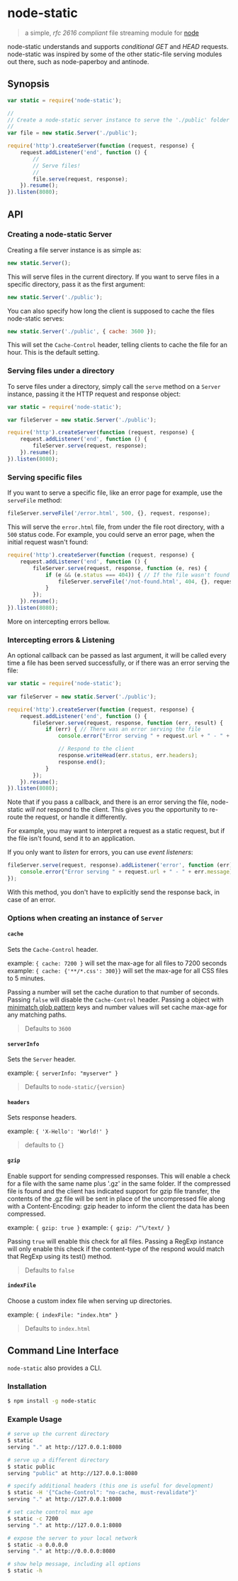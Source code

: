 node-static
===========

> a simple, *rfc 2616 compliant* file streaming module for [node](http://nodejs.org)

node-static understands and supports *conditional GET* and *HEAD* requests.
node-static was inspired by some of the other static-file serving modules out there,
such as node-paperboy and antinode.

Synopsis
--------

```js
var static = require('node-static');

//
// Create a node-static server instance to serve the './public' folder
//
var file = new static.Server('./public');

require('http').createServer(function (request, response) {
    request.addListener('end', function () {
        //
        // Serve files!
        //
        file.serve(request, response);
    }).resume();
}).listen(8080);
```

API
---

### Creating a node-static Server #

Creating a file server instance is as simple as:

```js
new static.Server();
```

This will serve files in the current directory. If you want to serve files in a specific
directory, pass it as the first argument:

```js
new static.Server('./public');
```

You can also specify how long the client is supposed to cache the files node-static serves:

```js
new static.Server('./public', { cache: 3600 });
```

This will set the `Cache-Control` header, telling clients to cache the file for an hour.
This is the default setting.

### Serving files under a directory #

To serve files under a directory, simply call the `serve` method on a `Server` instance, passing it
the HTTP request and response object:

```js 
var static = require('node-static');

var fileServer = new static.Server('./public');

require('http').createServer(function (request, response) {
    request.addListener('end', function () {
        fileServer.serve(request, response);
    }).resume();
}).listen(8080);
```

### Serving specific files #

If you want to serve a specific file, like an error page for example, use the `serveFile` method:

```js
fileServer.serveFile('/error.html', 500, {}, request, response);
```

This will serve the `error.html` file, from under the file root directory, with a `500` status code.
For example, you could serve an error page, when the initial request wasn't found:

```js
require('http').createServer(function (request, response) {
    request.addListener('end', function () {
        fileServer.serve(request, response, function (e, res) {
            if (e && (e.status === 404)) { // If the file wasn't found
                fileServer.serveFile('/not-found.html', 404, {}, request, response);
            }
        });
    }).resume();
}).listen(8080);
```

More on intercepting errors bellow.

### Intercepting errors & Listening #

An optional callback can be passed as last argument, it will be called every time a file
has been served successfully, or if there was an error serving the file:

```js
var static = require('node-static');
    
var fileServer = new static.Server('./public');

require('http').createServer(function (request, response) {
    request.addListener('end', function () {
        fileServer.serve(request, response, function (err, result) {
            if (err) { // There was an error serving the file
                console.error("Error serving " + request.url + " - " + err.message);

                // Respond to the client
                response.writeHead(err.status, err.headers);
                response.end();
            }
        });
    }).resume();
}).listen(8080);
```

Note that if you pass a callback, and there is an error serving the file, node-static
*will not* respond to the client. This gives you the opportunity to re-route the request,
or handle it differently.

For example, you may want to interpret a request as a static request, but if the file isn't found,
send it to an application.

If you only want to *listen* for errors, you can use *event listeners*:

```js
fileServer.serve(request, response).addListener('error', function (err) {
    console.error("Error serving " + request.url + " - " + err.message);
});
```

With this method, you don't have to explicitly send the response back, in case of an error.

### Options when creating an instance of `Server` #

#### `cache` #

Sets the `Cache-Control` header.

example: `{ cache: 7200 }` will set the max-age for all files to 7200 seconds
example: `{ cache: {'**/*.css': 300}}` will set the max-age for all CSS files to 5 minutes.

Passing a number will set the cache duration to that number of seconds.
Passing `false` will disable the `Cache-Control` header.
Passing a object with [minimatch glob pattern](https://github.com/isaacs/minimatch) keys and number values will set cache max-age for any matching paths.

> Defaults to `3600`


#### `serverInfo` #

Sets the `Server` header.

example: `{ serverInfo: "myserver" }`

> Defaults to `node-static/{version}`

#### `headers` #

Sets response headers.

example: `{ 'X-Hello': 'World!' }`

> defaults to `{}`

#### `gzip` #

Enable support for sending compressed responses.  This will enable a check for a
file with the same name plus '.gz' in the same folder.  If the compressed file is
found and the client has indicated support for gzip file transfer, the contents
of the .gz file will be sent in place of the uncompressed file along with a
Content-Encoding: gzip header to inform the client the data has been compressed.

example: `{ gzip: true }`
example: `{ gzip: /^\/text/ }`

Passing `true` will enable this check for all files.
Passing a RegExp instance will only enable this check if the content-type of the
respond would match that RegExp using its test() method.

> Defaults to `false`

#### `indexFile` #

Choose a custom index file when serving up directories.

example: `{ indexFile: "index.htm" }`

> Defaults to `index.html`


Command Line Interface
----------------------

`node-static` also provides a CLI.

### Installation #

```sh
$ npm install -g node-static
```

### Example Usage #

```sh
# serve up the current directory
$ static
serving "." at http://127.0.0.1:8080

# serve up a different directory
$ static public
serving "public" at http://127.0.0.1:8080

# specify additional headers (this one is useful for development)
$ static -H '{"Cache-Control": "no-cache, must-revalidate"}'
serving "." at http://127.0.0.1:8080

# set cache control max age
$ static -c 7200
serving "." at http://127.0.0.1:8080

# expose the server to your local network
$ static -a 0.0.0.0
serving "." at http://0.0.0.0:8080

# show help message, including all options
$ static -h
```
